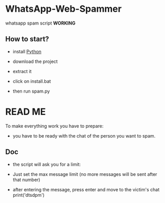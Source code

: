 # WhatsApp-Web-Spammer
whatsapp spam script **WORKING**

## How to start?

- install [Python](https://python.org/download/)

- download the project

- extract it

- click on install.bat

- then run spam.py

# READ ME

To make everything work you have to prepare:

- you have to be ready with the chat of the person you want to spam.

## Doc

- the script will ask you for a limit:

* Just set the max message limit (no more messages will be sent after that number)

- after entering the message, press enter and move to the victim's chat
print('dtsdpm')